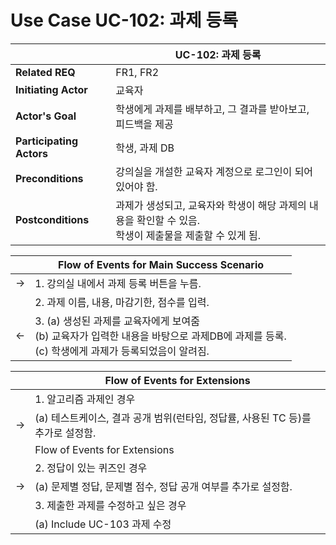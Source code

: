 # Use Case UC-102: 과제 등록

|                          | UC-102: 과제 등록                                            |
| ------------------------ | ------------------------------------------------------------ |
| __Related REQ__          | FR1, FR2                                                     |
| __Initiating Actor__     | 교육자                                                       |
| __Actor's Goal__         | 학생에게 과제를 배부하고, 그 결과를 받아보고, 피드백을 제공  |
| __Participating Actors__ | 학생, 과제 DB                                                |
| __Preconditions__        | 강의실을 개설한 교육자 계정으로 로그인이 되어있어야 함.      |
| __Postconditions__       | 과제가 생성되고, 교육자와 학생이 해당 과제의 내용을 확인할 수 있음.<br />학생이 제출물을 제출할 수 있게 됨. |

|      | Flow of Events for Main Success Scenario                     |
| ---- | ------------------------------------------------------------ |
| ->   | 1. 강의실 내에서 과제 등록 버튼을 누름.                      |
|      | 2. 과제 이름, 내용, 마감기한, 점수를 입력.                   |
| <-   | 3. (a) 생성된 과제를 교육자에게 보여줌 <br />(b) 교육자가 입력한 내용을 바탕으로 과제DB에 과제를 등록.<br />(c) 학생에게 과제가 등록되었음이 알려짐. |

|      | Flow of Events for Extensions                                |
| ---- | ------------------------------------------------------------ |
|      | 1. 알고리즘 과제인 경우                                      |
| ->   | (a) 테스트케이스, 결과 공개 범위(런타임, 정답률, 사용된 TC 등)를 추가로 설정함. |
|      | Flow of Events for Extensions                                |
|      | 2. 정답이 있는 퀴즈인 경우                                   |
| ->   | (a) 문제별 정답, 문제별 점수, 정답 공개 여부를 추가로 설정함. |
|      | 3. 제출한 과제를 수정하고 싶은 경우                          |
|      | (a) Include UC-103 과제 수정                                 |

